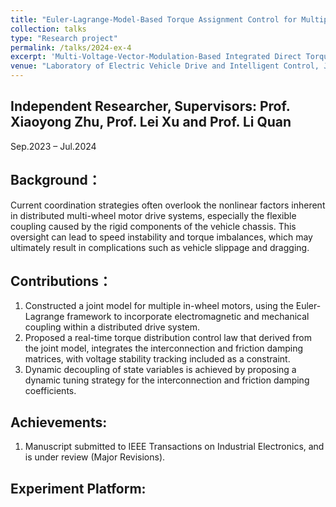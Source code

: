 ```yaml
---
title: "Euler-Lagrange-Model-Based Torque Assignment Control for Multiple In-Wheel Motors with Voltage Vectors Integrated Modulation"
collection: talks
type: "Research project"
permalink: /talks/2024-ex-4
excerpt: 'Multi-Voltage-Vector-Modulation-Based Integrated Direct Torque Control of Dual In-wheel PM Motors for Distributed Drive Electric Vehicles.'
venue: "Laboratory of Electric Vehicle Drive and Intelligent Control, Jiangsu University"
---
```


Independent Researcher, Supervisors: Prof. Xiaoyong Zhu, Prof. Lei Xu and Prof. Li Quan  
---
Sep.2023 – Jul.2024

Background：
---
Current coordination strategies often overlook the nonlinear factors inherent in distributed multi-wheel motor drive systems, especially the flexible coupling caused by the rigid components of the vehicle chassis. This oversight can lead to speed instability and torque imbalances, which may ultimately result in complications such as vehicle slippage and dragging.

Contributions：
---
1. Constructed a joint model for multiple in-wheel motors, using the Euler-Lagrange framework to incorporate electromagnetic and mechanical coupling within a distributed drive system.
1. Proposed a real-time torque distribution control law that derived from the joint model, integrates the interconnection and friction damping matrices, with voltage stability tracking included as a constraint.
1. Dynamic decoupling of state variables is achieved by proposing a dynamic tuning strategy for the interconnection and friction damping coefficients.

Achievements:
---
1. Manuscript submitted to IEEE Transactions on Industrial Electronics, and is under review (Major Revisions).

Experiment Platform:
---

